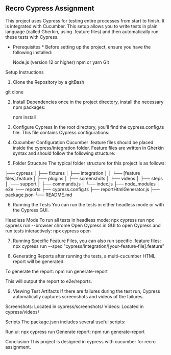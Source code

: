 ## Recro Cypress Assignment ##
This project uses Cypress for testing entire processes from start to finish. It is integrated with Cucumber. This setup allows you to write tests in plain language (called Gherkin, using .feature files) and then automatically run these tests with Cypress.

* Prerequisites *
Before setting up the project, ensure you have the following installed:

  Node.js (version 12 or higher)
  npm or yarn
  Git

Setup Instructions
1. Clone the Repository by a gitBash

  git clone <repository-url>

2. Install Dependencies once in the project directory, install the necessary npm packages:

   npm install

3. Configure Cypress
In the root directory, you'll find the cypress.config.ts file. This file contains Cypress configurations:

4. Cucumber Configuration
Cucumber .feature files should be placed inside the cypress/integration folder. Feature files are written in Gherkin syntax and should follow the following structure:

5. Folder Structure
The typical folder structure for this project is as follows:

├── cypress
│   ├── fixtures
│   ├── integration
│   │   └── [feature files].feature
│   ├── plugins
│   ├── screenshots
│   ├── videos
│   ├── steps
│   └── support
│       ├── commands.js
│       └── index.js
├── node_modules
│   e2e ├── reports
├── cypress.config.ts
├── reportHtmlGenerator.js
├── package.json
└── README.md

6. Running the Tests
You can run the tests in either headless mode or with the Cypress GUI.

Headless Mode
To run all tests in headless mode:
  npx cypress run
  npx cypress run --browser chrome
Open Cypress in GUI to open Cypress and run tests interactively:
  npx cypress open

7. Running Specific Feature Files, you can also run specific .feature files:
  npx cypress run --spec "cypress/integration/[your-feature-file].feature"

8. Generating Reports after running the tests, a multi-cucumber HTML report will be generated.

To generate the report:
  npm run generate-report

This will output the report to e2e/reports.

9. Viewing Test Artifacts
If there are failures during the test run, Cypress automatically captures screenshots and videos of the failures.

Screenshots: Located in cypress/screenshots/
Videos: Located in cypress/videos/

Scripts
The package.json includes several useful scripts:

Run ui: npx cypress run
Generate report: npm run generate-report

Conclusion
This project is designed in cypress with cucumber for recro assignment.
